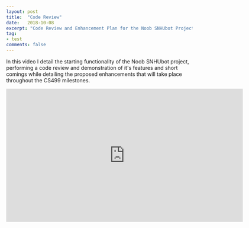 ```yaml
---
layout: post
title:  "Code Review"
date:   2018-10-08
excerpt: "Code Review and Enhancement Plan for the Noob SNHUbot Project."
tag:
- test
comments: false
---
```


In this video I detail the starting functionality of the Noob SNHUbot project, performing a code review and demonstration of it's features and short comings while detailing the proposed enhancements that will take place throughout the CS499 milestones.

<iframe width="640" height="360" src="https://www.youtube.com/embed/R0WYx4n9BCg" frameborder="0" allow="autoplay; encrypted-media" allowfullscreen></iframe>
